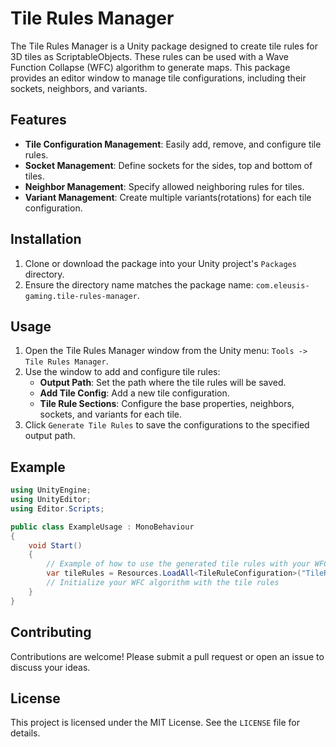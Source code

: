 # Tile Rules Manager

The Tile Rules Manager is a Unity package designed to create tile rules for 3D tiles as ScriptableObjects. These rules can be used with a Wave Function Collapse (WFC) algorithm to generate maps. This package provides an editor window to manage tile configurations, including their sockets, neighbors, and variants.

## Features

- **Tile Configuration Management**: Easily add, remove, and configure tile rules.
- **Socket Management**: Define sockets for the sides, top and bottom of tiles.
- **Neighbor Management**: Specify allowed neighboring rules for tiles.
- **Variant Management**: Create multiple variants(rotations) for each tile configuration.

## Installation

1. Clone or download the package into your Unity project's `Packages` directory.
2. Ensure the directory name matches the package name: `com.eleusis-gaming.tile-rules-manager`.

## Usage

1. Open the Tile Rules Manager window from the Unity menu: `Tools -> Tile Rules Manager`.
2. Use the window to add and configure tile rules:
    - **Output Path**: Set the path where the tile rules will be saved.
    - **Add Tile Config**: Add a new tile configuration.
    - **Tile Rule Sections**: Configure the base properties, neighbors, sockets, and variants for each tile.
3. Click `Generate Tile Rules` to save the configurations to the specified output path.

## Example

```csharp
using UnityEngine;
using UnityEditor;
using Editor.Scripts;

public class ExampleUsage : MonoBehaviour
{
    void Start()
    {
        // Example of how to use the generated tile rules with your WFC algorithm
        var tileRules = Resources.LoadAll<TileRuleConfiguration>("TileRules");
        // Initialize your WFC algorithm with the tile rules
    }
}
```

## Contributing

Contributions are welcome! Please submit a pull request or open an issue to discuss your ideas.

## License

This project is licensed under the MIT License. See the `LICENSE` file for details.